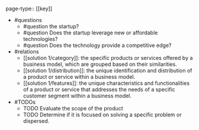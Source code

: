 page-type:: [[key]]
- #questions
	- #question the startup?
	- #question Does the startup leverage new or affordable technologies?
	- #question Does the technology provide a competitive edge?
- #relations
	- [[solution 1/category]]: the specific products or services offered by a business model, which are grouped based on their similarities.
	- [[solution 1/distribution]]: the unique identification and distribution of a product or service within a business model.
	- [[solution 1/features]]: the unique characteristics and functionalities of a product or service that addresses the needs of a specific customer segment within a business model.
- #TODOs
	- TODO Evaluate the scope of the product
	- TODO  Determine if it is focused on solving a specific problem or dispersed.

